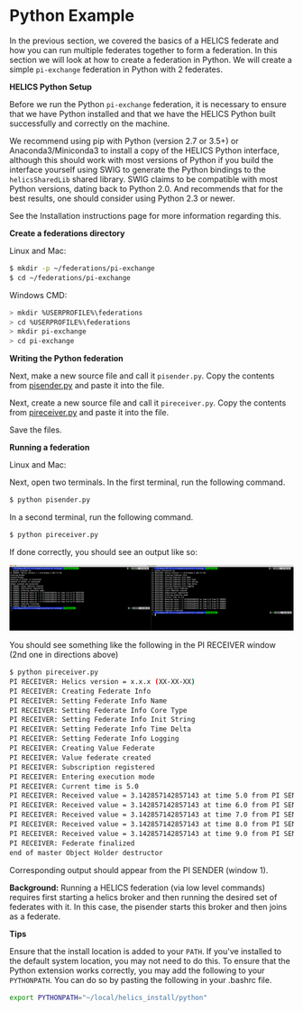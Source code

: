 # Python Example

In the previous section, we covered the basics of a HELICS federate and how you can run multiple federates together to form a federation.
In this section we will look at how to create a federation in Python.
We will create a simple `pi-exchange` federation in Python with 2 federates.

**HELICS Python Setup**

Before we run the Python `pi-exchange` federation, it is necessary to ensure that we have Python installed and that we have the HELICS Python built successfully and correctly on the machine.

We recommend using pip with Python (version 2.7 or 3.5+) or Anaconda3/Miniconda3 to install a copy of the HELICS Python interface, although this should work with most versions of Python if you build the interface yourself using SWIG to generate the Python bindings to the `helicsSharedLib` shared library.
SWIG claims to be compatible with most Python versions, dating back to Python 2.0. And recommends that for the best results, one should consider using Python 2.3 or newer.

See the Installation instructions page for more information regarding this.

**Create a federations directory**

Linux and Mac:

```bash
$ mkdir -p ~/federations/pi-exchange
$ cd ~/federations/pi-exchange
```

Windows CMD:

```bash
> mkdir %USERPROFILE%\federations
> cd %USERPROFILE%\federations
> mkdir pi-exchange
> cd pi-exchange
```

**Writing the Python federation**

Next, make a new source file and call it `pisender.py`. Copy
the contents from
[pisender.py](https://github.com/GMLC-TDC/HELICS-Examples/blob/master/python/pi-exchange/pisender.py)
and paste it into the file.

Next, create a new source file and call it `pireceiver.py`.
Copy the contents from
[pireceiver.py](https://github.com/GMLC-TDC/HELICS-Examples/blob/master/python/pi-exchange/pireceiver.py)
and paste it into the file.

Save the files.

**Running a federation**

Linux and Mac:

Next, open two terminals. In the first terminal, run the following command.

```bash
$ python pisender.py
```

In a second terminal, run the following command.

```bash
$ python pireceiver.py
```

If done correctly, you should see an output like so:

![Python Example](../img/python-example.png)

You should see something like the following in the PI RECEIVER window (2nd one in directions above)

```bash
$ python pireceiver.py
PI RECEIVER: Helics version = x.x.x (XX-XX-XX)
PI RECEIVER: Creating Federate Info
PI RECEIVER: Setting Federate Info Name
PI RECEIVER: Setting Federate Info Core Type
PI RECEIVER: Setting Federate Info Init String
PI RECEIVER: Setting Federate Info Time Delta
PI RECEIVER: Setting Federate Info Logging
PI RECEIVER: Creating Value Federate
PI RECEIVER: Value federate created
PI RECEIVER: Subscription registered
PI RECEIVER: Entering execution mode
PI RECEIVER: Current time is 5.0
PI RECEIVER: Received value = 3.142857142857143 at time 5.0 from PI SENDER
PI RECEIVER: Received value = 3.142857142857143 at time 6.0 from PI SENDER
PI RECEIVER: Received value = 3.142857142857143 at time 7.0 from PI SENDER
PI RECEIVER: Received value = 3.142857142857143 at time 8.0 from PI SENDER
PI RECEIVER: Received value = 3.142857142857143 at time 9.0 from PI SENDER
PI RECEIVER: Federate finalized
end of master Object Holder destructor
```

Corresponding output should appear from the PI SENDER (window 1).

**Background:** Running a HELICS federation (via low level commands) requires first starting a helics broker and then running the desired set of federates with it. In this case, the pisender starts this broker and then joins as a federate.

**Tips**

Ensure that the install location is added to your `PATH`. If you've installed to the default system location, you may not need to do this.
To ensure that the Python extension works correctly, you may add the following to your `PYTHONPATH`. You can do so by pasting the following in your .bashrc file.

```bash
export PYTHONPATH="~/local/helics_install/python"
```
